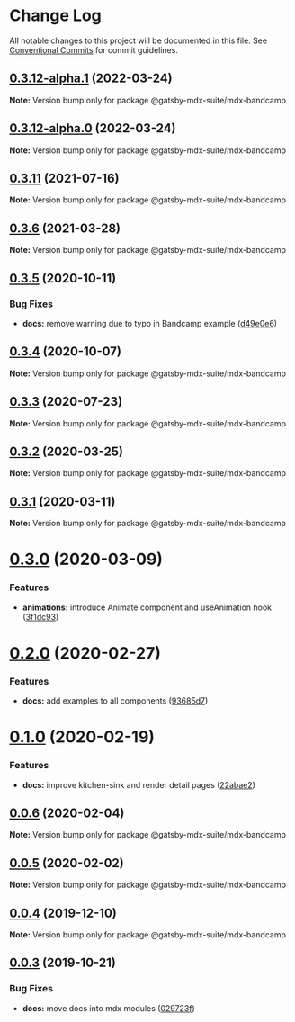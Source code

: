 # Change Log

All notable changes to this project will be documented in this file.
See [Conventional Commits](https://conventionalcommits.org) for commit guidelines.

## [0.3.12-alpha.1](https://github.com/axe312ger/gatsby-mdx-suite/compare/@gatsby-mdx-suite/mdx-bandcamp@0.3.11...@gatsby-mdx-suite/mdx-bandcamp@0.3.12-alpha.1) (2022-03-24)

**Note:** Version bump only for package @gatsby-mdx-suite/mdx-bandcamp





## [0.3.12-alpha.0](https://github.com/axe312ger/gatsby-mdx-suite/compare/@gatsby-mdx-suite/mdx-bandcamp@0.3.11...@gatsby-mdx-suite/mdx-bandcamp@0.3.12-alpha.0) (2022-03-24)

**Note:** Version bump only for package @gatsby-mdx-suite/mdx-bandcamp





## [0.3.11](https://github.com/axe312ger/gatsby-mdx-suite/compare/@gatsby-mdx-suite/mdx-bandcamp@0.3.10...@gatsby-mdx-suite/mdx-bandcamp@0.3.11) (2021-07-16)

**Note:** Version bump only for package @gatsby-mdx-suite/mdx-bandcamp





## [0.3.6](https://github.com/axe312ger/gatsby-mdx-suite/compare/@gatsby-mdx-suite/mdx-bandcamp@0.3.5...@gatsby-mdx-suite/mdx-bandcamp@0.3.6) (2021-03-28)

**Note:** Version bump only for package @gatsby-mdx-suite/mdx-bandcamp





## [0.3.5](https://github.com/axe312ger/gatsby-mdx-suite/compare/@gatsby-mdx-suite/mdx-bandcamp@0.3.4...@gatsby-mdx-suite/mdx-bandcamp@0.3.5) (2020-10-11)


### Bug Fixes

* **docs:** remove warning due to typo in Bandcamp example ([d49e0e6](https://github.com/axe312ger/gatsby-mdx-suite/commit/d49e0e61b6e4cddb5cc74db43682d51247f106c8))





## [0.3.4](https://github.com/axe312ger/gatsby-mdx-suite/compare/@gatsby-mdx-suite/mdx-bandcamp@0.3.3...@gatsby-mdx-suite/mdx-bandcamp@0.3.4) (2020-10-07)

**Note:** Version bump only for package @gatsby-mdx-suite/mdx-bandcamp





## [0.3.3](https://github.com/axe312ger/gatsby-mdx-suite/compare/@gatsby-mdx-suite/mdx-bandcamp@0.3.2...@gatsby-mdx-suite/mdx-bandcamp@0.3.3) (2020-07-23)

**Note:** Version bump only for package @gatsby-mdx-suite/mdx-bandcamp





## [0.3.2](https://github.com/axe312ger/gatsby-suite-mdx/compare/@gatsby-mdx-suite/mdx-bandcamp@0.3.1...@gatsby-mdx-suite/mdx-bandcamp@0.3.2) (2020-03-25)

**Note:** Version bump only for package @gatsby-mdx-suite/mdx-bandcamp





## [0.3.1](https://github.com/axe312ger/gatsby-suite-mdx/compare/@gatsby-mdx-suite/mdx-bandcamp@0.3.0...@gatsby-mdx-suite/mdx-bandcamp@0.3.1) (2020-03-11)

**Note:** Version bump only for package @gatsby-mdx-suite/mdx-bandcamp





# [0.3.0](https://github.com/axe312ger/gatsby-mdx-suite/compare/@gatsby-mdx-suite/mdx-bandcamp@0.2.0...@gatsby-mdx-suite/mdx-bandcamp@0.3.0) (2020-03-09)


### Features

* **animations:** introduce Animate component and useAnimation hook ([3f1dc93](https://github.com/axe312ger/gatsby-mdx-suite/commit/3f1dc93ce4e2f57718c8f94a9f96aadc6b94014b))





# [0.2.0](https://github.com/axe312ger/gatsby-mdx-suite/compare/@gatsby-mdx-suite/mdx-bandcamp@0.1.0...@gatsby-mdx-suite/mdx-bandcamp@0.2.0) (2020-02-27)


### Features

* **docs:** add examples to all components ([93685d7](https://github.com/axe312ger/gatsby-mdx-suite/commit/93685d78039085ecf68a3d6513716e678441e1f4))





# [0.1.0](https://github.com/axe312ger/gatsby-mdx-suite/compare/@gatsby-mdx-suite/mdx-bandcamp@0.0.6...@gatsby-mdx-suite/mdx-bandcamp@0.1.0) (2020-02-19)


### Features

* **docs:** improve kitchen-sink and render detail pages ([22abae2](https://github.com/axe312ger/gatsby-mdx-suite/commit/22abae27ee2aaab5d6ead0c5957a1b27b379b223))





## [0.0.6](https://github.com/axe312ger/gatsby-mdx-suite/compare/@gatsby-mdx-suite/mdx-bandcamp@0.0.4...@gatsby-mdx-suite/mdx-bandcamp@0.0.6) (2020-02-04)

**Note:** Version bump only for package @gatsby-mdx-suite/mdx-bandcamp





## [0.0.5](https://github.com/axe312ger/gatsby-mdx-suite/compare/@gatsby-mdx-suite/mdx-bandcamp@0.0.4...@gatsby-mdx-suite/mdx-bandcamp@0.0.5) (2020-02-02)

**Note:** Version bump only for package @gatsby-mdx-suite/mdx-bandcamp





## [0.0.4](https://github.com/axe312ger/gatsby-mdx-suite/compare/@gatsby-mdx-suite/mdx-bandcamp@0.0.3...@gatsby-mdx-suite/mdx-bandcamp@0.0.4) (2019-12-10)

**Note:** Version bump only for package @gatsby-mdx-suite/mdx-bandcamp





## [0.0.3](https://github.com/axe312ger/gatsby-mdx-suite/compare/@gatsby-mdx-suite/mdx-bandcamp@0.0.2...@gatsby-mdx-suite/mdx-bandcamp@0.0.3) (2019-10-21)


### Bug Fixes

* **docs:** move docs into mdx modules ([029723f](https://github.com/axe312ger/gatsby-mdx-suite/commit/029723fbe0a1630b91ac480e419e1479459ad472))
